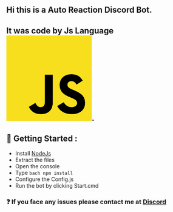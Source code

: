 ## Hi this is a Auto Reaction Discord Bot.

## It was code by Js Language ![alt text](image.png).

## 🚀 Getting Started :
- Install [NodeJs](https://nodejs.org/en)
- Extract the files
- Open the console
- Type ```bach npm install```
- Configure the Config.js
- Run the bot by clicking Start.cmd

### ❓ If you face any issues please contact me at [Discord](https://discord.gg/VzSHHHAsTG)